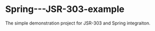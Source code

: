 Spring---JSR-303-example
========================

The simple demonstration project for JSR-303 and Spring integraiton.
